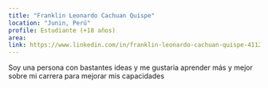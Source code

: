 ```yaml
---
title: "Franklin Leonardo Cachuan Quispe"
location: "Junin, Perú"
profile: Estudiante (+18 años)
area: 
link: https://www.linkedin.com/in/franklin-leonardo-cachuan-quispe-41123a312/
---
```


Soy una persona con bastantes ideas y me gustaria aprender más y mejor sobre mi carrera para mejorar mis capacidades